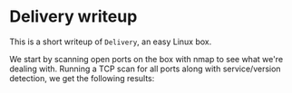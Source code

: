 # Delivery writeup

This is a short writeup of ```Delivery```, an easy Linux box.

We start by scanning open ports on the box with nmap to see what we're dealing with. Running a TCP scan for all ports along with service/version detection, we get the following results:

